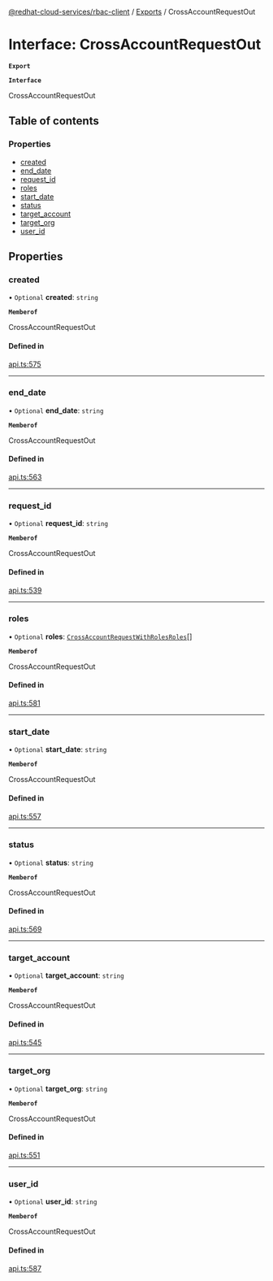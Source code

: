[@redhat-cloud-services/rbac-client](../README.md) / [Exports](../modules.md) / CrossAccountRequestOut

# Interface: CrossAccountRequestOut

**`Export`**

**`Interface`**

CrossAccountRequestOut

## Table of contents

### Properties

- [created](CrossAccountRequestOut.md#created)
- [end\_date](CrossAccountRequestOut.md#end_date)
- [request\_id](CrossAccountRequestOut.md#request_id)
- [roles](CrossAccountRequestOut.md#roles)
- [start\_date](CrossAccountRequestOut.md#start_date)
- [status](CrossAccountRequestOut.md#status)
- [target\_account](CrossAccountRequestOut.md#target_account)
- [target\_org](CrossAccountRequestOut.md#target_org)
- [user\_id](CrossAccountRequestOut.md#user_id)

## Properties

### created

• `Optional` **created**: `string`

**`Memberof`**

CrossAccountRequestOut

#### Defined in

[api.ts:575](https://github.com/mkholjuraev/javascript-clients/blob/master/packages/rbac/api.ts#L575)

___

### end\_date

• `Optional` **end\_date**: `string`

**`Memberof`**

CrossAccountRequestOut

#### Defined in

[api.ts:563](https://github.com/mkholjuraev/javascript-clients/blob/master/packages/rbac/api.ts#L563)

___

### request\_id

• `Optional` **request\_id**: `string`

**`Memberof`**

CrossAccountRequestOut

#### Defined in

[api.ts:539](https://github.com/mkholjuraev/javascript-clients/blob/master/packages/rbac/api.ts#L539)

___

### roles

• `Optional` **roles**: [`CrossAccountRequestWithRolesRoles`](CrossAccountRequestWithRolesRoles.md)[]

**`Memberof`**

CrossAccountRequestOut

#### Defined in

[api.ts:581](https://github.com/mkholjuraev/javascript-clients/blob/master/packages/rbac/api.ts#L581)

___

### start\_date

• `Optional` **start\_date**: `string`

**`Memberof`**

CrossAccountRequestOut

#### Defined in

[api.ts:557](https://github.com/mkholjuraev/javascript-clients/blob/master/packages/rbac/api.ts#L557)

___

### status

• `Optional` **status**: `string`

**`Memberof`**

CrossAccountRequestOut

#### Defined in

[api.ts:569](https://github.com/mkholjuraev/javascript-clients/blob/master/packages/rbac/api.ts#L569)

___

### target\_account

• `Optional` **target\_account**: `string`

**`Memberof`**

CrossAccountRequestOut

#### Defined in

[api.ts:545](https://github.com/mkholjuraev/javascript-clients/blob/master/packages/rbac/api.ts#L545)

___

### target\_org

• `Optional` **target\_org**: `string`

**`Memberof`**

CrossAccountRequestOut

#### Defined in

[api.ts:551](https://github.com/mkholjuraev/javascript-clients/blob/master/packages/rbac/api.ts#L551)

___

### user\_id

• `Optional` **user\_id**: `string`

**`Memberof`**

CrossAccountRequestOut

#### Defined in

[api.ts:587](https://github.com/mkholjuraev/javascript-clients/blob/master/packages/rbac/api.ts#L587)
